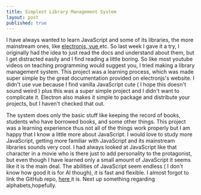 ```yaml
---
title: Simplest Library Management System
layout: post
published: true
---
```

I have always wanted to learn JavaScript and some of its libraries, the more mainstream ones, like <a href='https://www.electronjs.org/' target='_blank'>electronjs</a>,<a href='https://v3.vuejs.org/' target='_blank'> vue </a> etc. So last week I gave it a try, I originally had the idea to just read the docs and understand about them, but I get distracted easily and I find reading a little boring. So like most youtube videos on teaching programming would suggest you, I tried making a library management system. This project was a learning process, which was made super simple by the great documentation provided on electronjs's website. I didn't use vue because I find vanilla JavaScript cute ( I hope this doesn't sound weird ) plus this was a super simple project and I didn't want to complicate it. Electron also makes it simple to package and distribute your projects, but I haven't checked that out.

The system does only the basic stuff like keeping the record of books, students who have borrowed books, and some other things. This project was a learning experience thus not all of the things work properly but I am happy that I know a little more about JavaScript. I would love to study more JavaScript, getting more familiar with JavaScript and its mainstream libraries sounds very cool. I had always looked at JavaScript like that character in a movie who is there just to add personality to the protagonist, but even though I have learned only a small amount of JavaScript it seems like it is the main deal. The abilities of JavaScript seem endless ( I don't know how good it is for AI though), it is fast and flexible. I almost forgot to link the GitHub repo, <a href='https://github.com/arogyad/simplelibrarymgmtsystem' target='_blank'> here </a> it is. Next up something regarding alphabets,hopefully.
